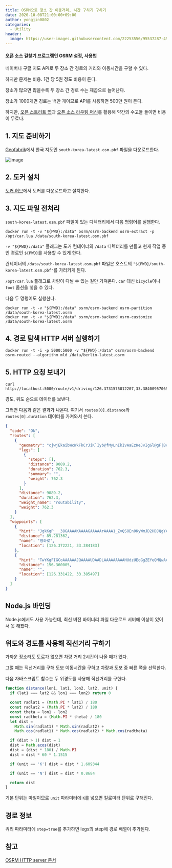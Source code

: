 ```yaml
---
title: OSRM으로 장소 간 이동거리, 시간 구하기 구하기
date: 2020-10-08T21:00:00+09:00
author: yongjin0802
categories:
  - Utility
header:
  image: https://user-images.githubusercontent.com/22253556/95537287-4525b200-0a28-11eb-8a30-bd585157dfaa.png
---
```


#### 오픈 소스 길찾기 프로그램인 OSRM 설정, 사용법

네이버나 구글 지도 API로 두 장소 간 경로의 거리와 이동시간을 구할 수 있다.

하지만 문제는 비용. 1건 당 5원 정도 비용이 든다.

장소가 많으면 많을수록 두 장소 간 경로 수는 제곱으로 늘어난다.

장소가 1000개면 경로는 백만 개이므로 API를 사용하면 500만 원이 든다.

하지만, [오픈 스트리트 맵](https://www.openstreetmap.org/)과 [오픈 소스 라우팅 머신](https://github.com/Project-OSRM/osrm-backend/)를 활용해 약간의 수고들 들이면 비용이 무료다.

## 1. 지도 준비하기

[Geofabrik](http://download.geofabrik.de/asia/south-korea.html)에서 한국 지도인 `south-korea-latest.osm.pbf` 파일을 다운로드한다.

![image](https://user-images.githubusercontent.com/22253556/95537144-e6603880-0a27-11eb-93f1-5c160bf41ced.png)

## 2. 도커 설치

[도커 허브](https://hub.docker.com/editions/community/docker-ce-desktop-windows/)에서 도커를 다운로드하고 설치한다.

## 3. 지도 파일 전처리

`south-korea-latest.osm.pbf` 파일이 있는 디렉터리에서 다음 명령어를 실행한다.

```
docker run -t -v "${PWD}:/data" osrm/osrm-backend osrm-extract -p /opt/car.lua /data/south-korea-latest.osm.pbf
```

`-v "${PWD}:/data"` 플래그는 도커 컨테이너의 `/data` 디렉터리를 만들고 현재 작업 중인 경로인 `${PWD}`를 사용할 수 있게 한다.

컨테이너의 `/data/south-korea-latest.osm.pbf` 파일은 호스트의 `"${PWD}/south-korea-latest.osm.pbf"`를 가리키게 된다.

`/opt/car.lua` 플래그로 차량이 다닐 수 있는 길만 가져온다. `car` 대신 `bicycle`이나 `foot` 옵션을 넣을 수 있다.

다음 두 명령어도 실행한다.

```
docker run -t -v "${PWD}:/data" osrm/osrm-backend osrm-partition /data/south-korea-latest.osrm
docker run -t -v "${PWD}:/data" osrm/osrm-backend osrm-customize /data/south-korea-latest.osrm
```

## 4. 경로 탐색 HTTP 서버 실행하기

```
docker run -t -i -p 5000:5000 -v "${PWD}:/data" osrm/osrm-backend osrm-routed --algorithm mld /data/berlin-latest.osrm
```

## 5. HTTP 요청 보내기

```
curl http://localhost:5000/route/v1/driving/126.3731575012207,33.38400957065941;126.33230209350586,33.384296245188274
```

경도, 위도 순으로 데이터를 보낸다.

그러면 다음과 같은 결과가 나온다. 여기서 `routes[0].distance`와 `routes[0].duration` 데이터를 가져와서 쓴다.

```json
{
  "code": "Ok",
  "routes": [
    {
      "geometry": "cjwjEkaibWcWkFkCrJiK`Iyb@fMyLnIkIvAaEzKeJvIgGl@gF|BcVr[sGzNiEnEi@nHgK`LkBjWoJ~FjIhIrGjDf[vIhMrFdv@xo@~PzKrMjFfItBlCmQbOmLzBeAvFnD",
      "legs": [
        {
          "steps": [],
          "distance": 9089.2,
          "duration": 762.3,
          "summary": "",
          "weight": 762.3
        }
      ],
      "distance": 9089.2,
      "duration": 762.3,
      "weight_name": "routability",
      "weight": 762.3
    }
  ],
  "waypoints": [
    {
      "hint": "JgkKgP___38GAAAAKAAAAGAAAAArAAAA1_ZvQSOEn0KyWmJD2HDJQgYAAAAoAAAAYAAAACsAAAByBAAAfUmIB_dm_QEmTYgHSmb9AQEAzwDpqsV4",
      "distance": 89.281362,
      "name": "평화로",
      "location": [126.372221, 33.384183]
    },
    {
      "hint": "TwYKgFIGCoAAAAAAJQAAAAUDAADLAAAAAAAAAHUdzUEoGgZEYeQMQwAAAAAlAAAABQMAAMsAAAByBAAAHqqHBxls_QGOrYcHaGf9ASEAjwPpqsV4",
      "distance": 156.360005,
      "name": "",
      "location": [126.331422, 33.385497]
    }
  ]
}
```

## Node.js 바인딩

Node.js에서도 사용 가능한데, 최신 버전 바이너리 파일 다운로드 서버에 이상이 있어서 못 해봤다.

## 위도와 경도를 사용해 직선거리 구하기

가까운 장소라도 도로가 없으면 차량 거리 2시간이 나올 때가 있다.

그럴 때는 직선거리를 구해 도보 이동시간을 구하고 차량과 도보 중 빠른 쪽을 선택한다.

다음 자바스크립트 함수는 두 위경도를 사용해 직선거리를 구한다.

```js
function distance(lon1, lat1, lon2, lat2, unit) {
  if (lat1 === lat2 && lon1 === lon2) return 0

  const radlat1 = (Math.PI * lat1) / 180
  const radlat2 = (Math.PI * lat2) / 180
  const theta = lon1 - lon2
  const radtheta = (Math.PI * theta) / 180
  let dist =
    Math.sin(radlat1) * Math.sin(radlat2) +
    Math.cos(radlat1) * Math.cos(radlat2) * Math.cos(radtheta)

  if (dist > 1) dist = 1
  dist = Math.acos(dist)
  dist = (dist * 180) / Math.PI
  dist = dist * 60 * 1.1515

  if (unit == 'K') dist = dist * 1.609344

  if (unit == 'N') dist = dist * 0.8684

  return dist
}
```

기본 단위는 마일이므로 `unit` 파라미터에 `K`를 넣으면 킬로미터 단위로 구해진다.

## 경로 정보

쿼리 파라미터에 `step=true`를 추가하면 legs의 step에 경로 배열이 추가된다.

## 참고

[OSRM HTTP server 문서](https://github.com/Project-OSRM/osrm-backend/blob/master/docs/http.md)

